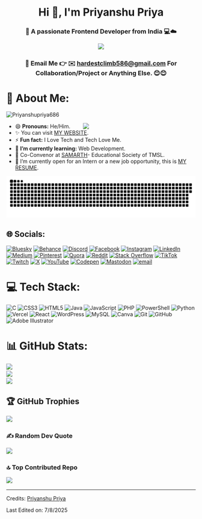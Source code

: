 <h1 align="center">Hi 👋, I'm Priyanshu Priya</h1>
<h3 align="center">🚀 A passionate Frontend Developer from India 💻☁️</h3>

<p align="center">
  <img src="https://user-images.githubusercontent.com/61057666/169029838-74df663d-2e62-4d77-bdff-b43f7d63f00f.png"/>
</p>


<h3 align="center">🚀 Email Me 👉 ✉️ <a href="hardestclimb586@gmail.com">hardestclimb586@gmail.com</a> For Collaboration/Project or Anything Else. 😊😊
</h3>


# 💫 About Me:
<p align="left"> <img src="https://komarev.com/ghpvc/?username=Priyanshupriya686&label=Profile%20views&color=0e75b6&style=flat" alt="Priyanshupriya686" /> </p>
<picture> <img align="right" src="https://media.tenor.com/3bTxZ4HdrysAAAAd/pixels-neon.gif" width = 300px></picture>

- 😄 **Pronouns:** He/Him.
- ✨ You can visit [MY WEBSITE](https://priyanshu686.vercel.app/).
- ⚡ **Fun fact:** I Love Tech and Tech Love Me.
- 🌱 **I’m currently learning:** Web Development.
- 💜 Co-Convenor at <a href="https://samarthtmsl.vercel.app//">SAMARTH</a>- Educational Society of TMSL.
- 🤔 I’m currently open for an Intern or a new job opportunity, this is [MY RESUME](https://drive.google.com/file/d/1tQPt3p8RzRW8yJ3A1y1upaqlsIPFbUYM/view?usp=sharing).

<div align="center">
    
  ![snake gif](https://github.com/Priyanshupriya686/Priyanshupriya686/blob/output/github-snake-dark.svg)
</div>


## 🌐 Socials:
[![Bluesky](https://img.shields.io/badge/bluesky-0285FF?style=for-the-badge&logo=bluesky&logoColor=%23FFFFFF)](https://bsky.app/profile/X) [![Behance](https://img.shields.io/badge/Behance-1769ff?logo=behance&logoColor=white)](https://behance.net/X) [![Discord](https://img.shields.io/badge/Discord-%237289DA.svg?logo=discord&logoColor=white)](https://discord.gg/X) [![Facebook](https://img.shields.io/badge/Facebook-%231877F2.svg?logo=Facebook&logoColor=white)](https://facebook.com/X) [![Instagram](https://img.shields.io/badge/Instagram-%23E4405F.svg?logo=Instagram&logoColor=white)](https://instagram.com/X) [![LinkedIn](https://img.shields.io/badge/LinkedIn-%230077B5.svg?logo=linkedin&logoColor=white)](https://linkedin.com/in/X) [![Medium](https://img.shields.io/badge/Medium-12100E?logo=medium&logoColor=white)](https://medium.com/@X) [![Pinterest](https://img.shields.io/badge/Pinterest-%23E60023.svg?logo=Pinterest&logoColor=white)](https://pinterest.com/X) [![Quora](https://img.shields.io/badge/Quora-%23B92B27.svg?logo=Quora&logoColor=white)](https://quora.com/profile/X) [![Reddit](https://img.shields.io/badge/Reddit-%23FF4500.svg?logo=Reddit&logoColor=white)](https://reddit.com/user/X) [![Stack Overflow](https://img.shields.io/badge/-Stackoverflow-FE7A16?logo=stack-overflow&logoColor=white)](https://stackoverflow.com/users/X) [![TikTok](https://img.shields.io/badge/TikTok-%23000000.svg?logo=TikTok&logoColor=white)](https://tiktok.com/@X) [![Twitch](https://img.shields.io/badge/Twitch-%239146FF.svg?logo=Twitch&logoColor=white)](https://twitch.tv/X) [![X](https://img.shields.io/badge/X-black.svg?logo=X&logoColor=white)](https://x.com/X) [![YouTube](https://img.shields.io/badge/YouTube-%23FF0000.svg?logo=YouTube&logoColor=white)](https://youtube.com/@X) [![Codepen](https://img.shields.io/badge/Codepen-000000?logo=codepen&logoColor=white)](https://codepen.io/X) [![Mastodon](https://img.shields.io/badge/-MASTODON-%232B90D9?logo=mastodon&logoColor=white)](https://mastodon.social/@X) [![email](https://img.shields.io/badge/Email-D14836?logo=gmail&logoColor=white)](mailto:X) 

# 💻 Tech Stack:
![C](https://img.shields.io/badge/c-%2300599C.svg?style=plastic&logo=c&logoColor=white) ![CSS3](https://img.shields.io/badge/css3-%231572B6.svg?style=plastic&logo=css3&logoColor=white) ![HTML5](https://img.shields.io/badge/html5-%23E34F26.svg?style=plastic&logo=html5&logoColor=white) ![Java](https://img.shields.io/badge/java-%23ED8B00.svg?style=plastic&logo=openjdk&logoColor=white) ![JavaScript](https://img.shields.io/badge/javascript-%23323330.svg?style=plastic&logo=javascript&logoColor=%23F7DF1E) ![PHP](https://img.shields.io/badge/php-%23777BB4.svg?style=plastic&logo=php&logoColor=white) ![PowerShell](https://img.shields.io/badge/PowerShell-%235391FE.svg?style=plastic&logo=powershell&logoColor=white) ![Python](https://img.shields.io/badge/python-3670A0?style=plastic&logo=python&logoColor=ffdd54) ![Vercel](https://img.shields.io/badge/vercel-%23000000.svg?style=plastic&logo=vercel&logoColor=white) ![React](https://img.shields.io/badge/react-%2320232a.svg?style=plastic&logo=react&logoColor=%2361DAFB) ![WordPress](https://img.shields.io/badge/WordPress-%23117AC9.svg?style=plastic&logo=WordPress&logoColor=white) ![MySQL](https://img.shields.io/badge/mysql-4479A1.svg?style=plastic&logo=mysql&logoColor=white) ![Canva](https://img.shields.io/badge/Canva-%2300C4CC.svg?style=plastic&logo=Canva&logoColor=white) ![Git](https://img.shields.io/badge/git-%23F05033.svg?style=plastic&logo=git&logoColor=white) ![GitHub](https://img.shields.io/badge/github-%23121011.svg?style=plastic&logo=github&logoColor=white) ![Adobe Illustrator](https://img.shields.io/badge/adobe%20illustrator-%23FF9A00.svg?style=plastic&logo=adobe%20illustrator&logoColor=white)

# 📊 GitHub Stats:
![](https://github-readme-stats.vercel.app/api?username=Priyanshupriya686&theme=nightowl&hide_border=false&include_all_commits=true&count_private=true)<br/>
![](https://nirzak-streak-stats.vercel.app/?user=Priyanshupriya686&theme=nightowl&hide_border=false)<br/>
![](https://github-readme-stats.vercel.app/api/top-langs/?username=Priyanshupriya686&theme=nightowl&hide_border=false&include_all_commits=true&count_private=true&layout=compact)

## 🏆 GitHub Trophies
![](https://github-profile-trophy.vercel.app/?username=Priyanshupriya686&theme=nightowl&no-frame=false&no-bg=false&margin-w=4)

### ✍️ Random Dev Quote
![](https://quotes-github-readme.vercel.app/api?type=horizontal&theme=radical)

### 🔝 Top Contributed Repo
![](https://github-contributor-stats.vercel.app/api?username=Priyanshupriya686&limit=5&theme=nightowl&combine_all_yearly_contributions=true)

-----
Credits: [Priyanshu Priya](https://github.com/Priyanshupriya686)

Last Edited on: 7/8/2025
